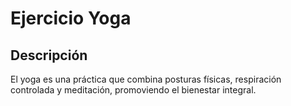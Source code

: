 # Ejercicio Yoga

## Descripción
El yoga es una práctica que combina posturas físicas, respiración controlada y meditación, promoviendo el bienestar integral.